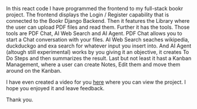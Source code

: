 In this react code I have programmed the frontend to my full-stack bookr project.
The frontend displays the Login / Register capability that is connected to the Bookr Django Backend.
Then it features the Library where the user can upload PDF files and read them.
Further it has the tools.
Those tools are PDF Chat, AI Web Search and AI Agent.
PDF Chat allows you to start a Chat conversation with your files.
AI Web Search seaches wikipedia, duckduckgo and exa search for whatever input you insert into.
And AI Agent (altough still experimental) works by you giving it an objective, it creates To Do Steps and then summarizes the result.
Last but not least it hast a Kanban Management, where a user can create Notes, Edit them and move them
around on the Kanban.

I have even created a video for you <a target="_blank" href="https://www.loom.com/share/d0f86428a00a4cb794971be60ae4d1f5?sid=55f4c09b-4dc2-4890-b118-adb75d36238e">here</a> where you can view the project.
I hope you enjoyed it and leave feedback.

Thank you.
